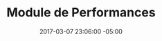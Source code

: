 ---
title: Module de Performances
date: 2017-03-07 23:06:00 -05:00
permalink: "module-de-performances"
slider:
- image: "uploads/plateforme-overlay.jpg"
  icone_image: "uploads/mp-modules.png"
  description: "## **Modules de Performance** \nLa bonne action au bon endroit avec la bonne solution"
sections:
- titre: Présentation
  description: Valeur de mon frêne utilise sa suite de logiciels intégrés pour fournir des modules et des services d’analyse des résultats d’activités antérieures. Ceci en plus de réaliser la modélisation et l’élaboration des cahiers de charges des actions techniques préventives ou intensives à chaque année.
- titre: Nos modules fonctionnels permettent d’assurer un suivi documenté et maîtrisé des frênes, de l’insecte et du bois infestés
  icones_modal:
  - image: "uploads/mp-inventaire.png"
    titre: Inventaire et évaluation des arbres
    problemes: "Plus de 80% des frênes sur le territoire municipal ne sont pas repertoriés.\n
    **Lorsqu'ils sont inventoriés ils fournissent très peu d'information**\n
    - test 1\n
    - test 2\n
    - test 3"
    solutions: fdsjsdj
  - image: "uploads/mp-depistage.png"
    titre: Dépistage et surveillance
    problemes: 
    solutions: 
  - image: "uploads/mp-gestion.png"
    titre: Gestion administrative concertée
    problemes: 
    solutions: 
  - image: "uploads/mp-residus.png"
    titre: Gestion des résidus et valorisation du bois
    problemes: 
    solutions: 
- titre: Avantages
  icones:
  - image: "uploads/mp-avantages.png"
- titre: BÉNÉFICES DIRECTS ET INDIRECTS
  benefices_simple:
  - description: Anticipation des besoins ou enjeux et priorisation des activités
  - description: Contrôle des coûts et budgets des actions et solutions 
  - description: Responsabilisation des propriétaires et professionnels
  - description: Accroissement de la visibilité des activités de lutte
  - description: Optimisation des budgets en acquisitions des  technologies et des équipements
  - description: Découpage optimale des zones intégrées d’intervention
  - description: Augmentation de l’efficacité des communications
  - description: Bonification de la qualité de l’information et des données
  - description: Maîtrise des prévisions d’intervention pour chaque activité
layout: page
---